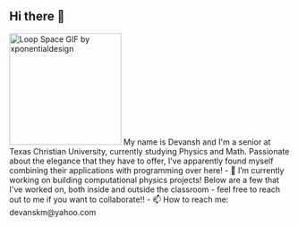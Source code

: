 ## Hi there 👋

<img src="https://github.com/user-attachments/assets/849f8380-fc05-4445-8596-a6b22b51729b" width="200" alt="Loop Space GIF by xponentialdesign">
My name is Devansh and I'm a senior at Texas Christian University, currently studying Physics and Math. Passionate about the elegance that they have to offer, I've apparently found myself combining their applications with programming over here!
- 🔭 I’m currently working on building computational physics projects! Below are a few that I've worked on, both inside and outside the classroom - feel free to reach out to me if you want to collaborate!!
- 📫 How to reach me: devanskm@yahoo.com
<!--
**devtcu/devtcu** is a ✨ _special_ ✨ repository because its `README.md` (this file) appears on your GitHub profile.

Here are some ideas to get you started:

- 🔭 I’m currently working on building computational physics projects
- 🌱 I’m currently learning ...
- 👯 I’m looking to collaborate on ...
- 🤔 I’m looking for help with ...
- 💬 Ask me about ...
- 📫 How to reach me: devanskm@yahoo.com
- 😄 Pronouns: ...
- ⚡ Fun fact: ...
-->

